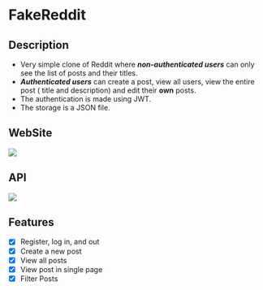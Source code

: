 # FakeReddit

## Description
- Very simple clone of Reddit where **_non-authenticated users_** can only see the list of posts and their titles.
- **_Authenticated users_** can create a post, view all users, view the entire post ( title and description) and edit their __own__ posts.
- The authentication is made using JWT.
- The storage is a JSON file.


## WebSite
<img src="https://user-images.githubusercontent.com/62404655/231545132-aabd80d9-5811-43b3-92b8-c2d19ab1717c.png">

## API
<img src="https://user-images.githubusercontent.com/62404655/231545463-c35bc793-6c94-4034-a780-9ed5a63abe3b.png">

## Features

- [x] Register, log in, and out
- [x] Create a new post
- [x] View all posts
- [x] View post in single page
- [x] Filter Posts
